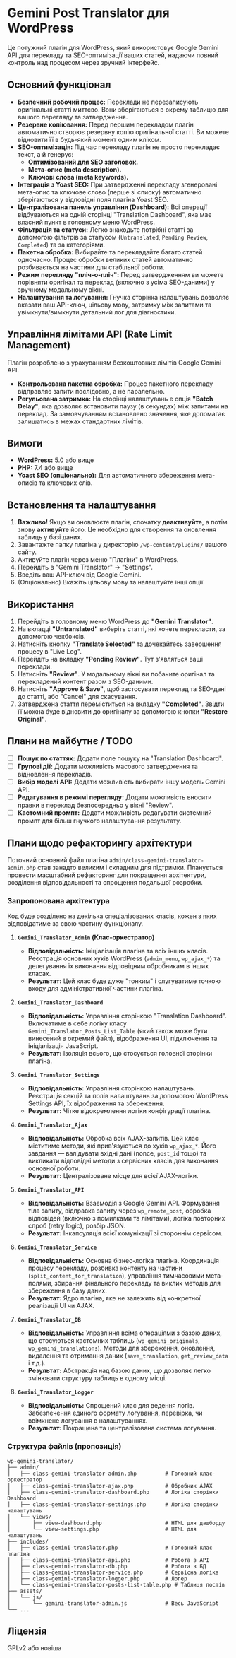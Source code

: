 # Gemini Post Translator для WordPress

Це потужний плагін для WordPress, який використовує Google Gemini API для перекладу та SEO-оптимізації ваших статей, надаючи повний контроль над процесом через зручний інтерфейс.

## Основний функціонал

*   **Безпечний робочий процес:** Переклади не перезаписують оригінальні статті миттєво. Вони зберігаються в окрему таблицю для вашого перегляду та затвердження.
*   **Резервне копіювання:** Перед першим перекладом плагін автоматично створює резервну копію оригінальної статті. Ви можете відновити її в будь-який момент одним кліком.
*   **SEO-оптимізація:** Під час перекладу плагін не просто перекладає текст, а й генерує:
    *   **Оптимізований для SEO заголовок.**
    *   **Мета-опис (meta description).**
    *   **Ключові слова (meta keywords).**
*   **Інтеграція з Yoast SEO:** При затвердженні перекладу згенеровані мета-опис та ключове слово (перше зі списку) автоматично зберігаються у відповідні поля плагіна Yoast SEO.
*   **Централізована панель управління (Dashboard):** Всі операції відбуваються на одній сторінці "Translation Dashboard", яка має власний пункт в головному меню WordPress.
*   **Фільтрація та статуси:** Легко знаходьте потрібні статті за допомогою фільтрів за статусом (`Untranslated`, `Pending Review`, `Completed`) та за категоріями.
*   **Пакетна обробка:** Вибирайте та перекладайте багато статей одночасно. Процес обробки великих статей автоматично розбивається на частини для стабільної роботи.
*   **Режим перегляду "пліч-о-пліч":** Перед затвердженням ви можете порівняти оригінал та переклад (включно з усіма SEO-даними) у зручному модальному вікні.
*   **Налаштування та логування:** Гнучка сторінка налаштувань дозволяє вказати ваш API-ключ, цільову мову, затримку між запитами та увімкнути/вимкнути детальний лог для діагностики.

## Управління лімітами API (Rate Limit Management)

Плагін розроблено з урахуванням безкоштовних лімітів Google Gemini API.

*   **Контрольована пакетна обробка:** Процес пакетного перекладу відправляє запити послідовно, а не паралельно.
*   **Регульована затримка:** На сторінці налаштувань є опція **"Batch Delay"**, яка дозволяє встановити паузу (в секундах) між запитами на переклад. За замовчуванням встановлено значення, яке допомагає залишатись в межах стандартних лімітів.

## Вимоги

*   **WordPress:** 5.0 або вище
*   **PHP:** 7.4 або вище
*   **Yoast SEO (опціонально):** Для автоматичного збереження мета-описів та ключових слів.

## Встановлення та налаштування

1.  **Важливо!** Якщо ви оновлюєте плагін, спочатку **деактивуйте**, а потім знову **активуйте** його. Це необхідно для створення та оновлення таблиць у базі даних.
2.  Завантажте папку плагіна у директорію `/wp-content/plugins/` вашого сайту.
3.  Активуйте плагін через меню "Плагіни" в WordPress.
4.  Перейдіть в "Gemini Translator" -> "Settings".
5.  Введіть ваш API-ключ від Google Gemini.
6.  (Опціонально) Вкажіть цільову мову та налаштуйте інші опції.

## Використання

1.  Перейдіть в головному меню WordPress до **"Gemini Translator"**.
2.  На вкладці **"Untranslated"** виберіть статті, які хочете перекласти, за допомогою чекбоксів.
3.  Натисніть кнопку **"Translate Selected"** та дочекайтесь завершення процесу в "Live Log".
4.  Перейдіть на вкладку **"Pending Review"**. Тут з'являться ваші переклади.
5.  Натисніть **"Review"**. У модальному вікні ви побачите оригінал та перекладений контент разом з SEO-даними.
6.  Натисніть **"Approve & Save"**, щоб застосувати переклад та SEO-дані до статті, або "Cancel" для скасування.
7.  Затверджена стаття переміститься на вкладку **"Completed"**. Звідти її можна буде відновити до оригіналу за допомогою кнопки **"Restore Original"**.

## Плани на майбутнє / TODO

-   [ ] **Пошук по статтях:** Додати поле пошуку на "Translation Dashboard".
-   [ ] **Групові дії:** Додати можливість масового затвердження та відновлення перекладів.
-   [ ] **Вибір моделі API:** Додати можливість вибирати іншу модель Gemini API.
-   [ ] **Редагування в режимі перегляду:** Додати можливість вносити правки в переклад безпосередньо у вікні "Review".
-   [ ] **Кастомний промпт:** Додати можливість редагувати системний промпт для більш гнучкого налаштування результату.

## Плани щодо рефакторингу архітектури

Поточний основний файл плагіна `admin/class-gemini-translator-admin.php` став занадто великим і складним для підтримки. Планується провести масштабний рефакторинг для покращення архітектури, розділення відповідальності та спрощення подальшої розробки.

### Запропонована архітектура

Код буде розділено на декілька спеціалізованих класів, кожен з яких відповідатиме за свою частину функціоналу.

1.  **`Gemini_Translator_Admin` (Клас-оркестратор)**
    *   **Відповідальність:** Ініціалізація плагіна та всіх інших класів. Реєстрація основних хуків WordPress (`admin_menu`, `wp_ajax_*`) та делегування їх виконання відповідним обробникам в інших класах.
    *   **Результат:** Цей клас буде дуже "тонким" і слугуватиме точкою входу для адміністративної частини плагіна.

2.  **`Gemini_Translator_Dashboard`**
    *   **Відповідальність:** Управління сторінкою "Translation Dashboard". Включатиме в себе логіку класу `Gemini_Translator_Posts_List_Table` (який також може бути винесений в окремий файл), відображення UI, підключення та ініціалізація JavaScript.
    *   **Результат:** Ізоляція всього, що стосується головної сторінки плагіна.

3.  **`Gemini_Translator_Settings`**
    *   **Відповідальність:** Управління сторінкою налаштувань. Реєстрація секцій та полів налаштувань за допомогою WordPress Settings API, їх відображення та збереження.
    *   **Результат:** Чітке відокремлення логіки конфігурації плагіна.

4.  **`Gemini_Translator_Ajax`**
    *   **Відповідальність:** Обробка всіх AJAX-запитів. Цей клас міститиме методи, які прив'язуються до хуків `wp_ajax_*`. Його завдання — валідувати вхідні дані (nonce, `post_id` тощо) та викликати відповідні методи з сервісних класів для виконання основної роботи.
    *   **Результат:** Централізоване місце для всієї AJAX-логіки.

5.  **`Gemini_Translator_API`**
    *   **Відповідальність:** Взаємодія з Google Gemini API. Формування тіла запиту, відправка запиту через `wp_remote_post`, обробка відповідей (включно з помилками та лімітами), логіка повторних спроб (retry logic), розбір JSON.
    *   **Результат:** Інкапсуляція всієї комунікації зі стороннім сервісом.

6.  **`Gemini_Translator_Service`**
    *   **Відповідальність:** Основна бізнес-логіка плагіна. Координація процесу перекладу, розбивка контенту на частини (`split_content_for_translation`), управління тимчасовими мета-полями, збирання фінального перекладу та виклик методів для збереження в базу даних.
    *   **Результат:** Ядро плагіна, яке не залежить від конкретної реалізації UI чи AJAX.

7.  **`Gemini_Translator_DB`**
    *   **Відповідальність:** Управління всіма операціями з базою даних, що стосуються кастомних таблиць (`wp_gemini_originals`, `wp_gemini_translations`). Методи для збереження, оновлення, видалення та отримання даних (`save_translation`, `get_review_data` і т.д.).
    *   **Результат:** Абстракція над базою даних, що дозволяє легко змінювати структуру таблиць в одному місці.

8.  **`Gemini_Translator_Logger`**
    *   **Відповідальність:** Спрощений клас для ведення логів. Забезпечення єдиного формату логування, перевірка, чи ввімкнене логування в налаштуваннях.
    *   **Результат:** Покращена та централізована система логування.

### Структура файлів (пропозиція)

```
wp-gemini-translator/
├── admin/
│   ├── class-gemini-translator-admin.php         # Головний клас-оркестратор
│   ├── class-gemini-translator-ajax.php          # Обробник AJAX
│   ├── class-gemini-translator-dashboard.php     # Логіка сторінки Dashboard
│   ├── class-gemini-translator-settings.php      # Логіка сторінки налаштувань
│   └── views/
│       ├── view-dashboard.php                    # HTML для дашборду
│       └── view-settings.php                     # HTML для налаштувань
├── includes/
│   ├── class-gemini-translator.php               # Головний клас плагіна
│   ├── class-gemini-translator-api.php           # Робота з API
│   ├── class-gemini-translator-db.php            # Робота з БД
│   ├── class-gemini-translator-service.php       # Сервісна логіка
│   ├── class-gemini-translator-logger.php        # Логер
│   └── class-gemini-translator-posts-list-table.php # Таблиця постів
├── assets/
│   └── js/
│       └── gemini-translator-admin.js            # Весь JavaScript
└── ...
```

## Ліцензія

GPLv2 або новіша

